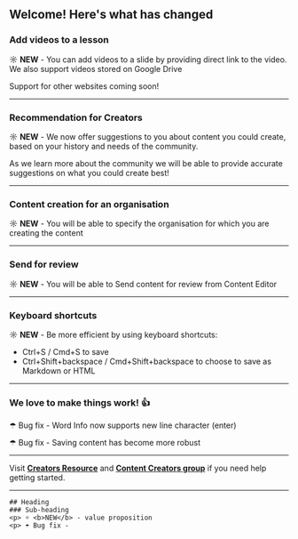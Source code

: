 <!-- Update plugin.js with a new version number every time this file is changed. -->
## Welcome! Here's what has changed


### Add videos to a lesson

<p> ☼ <b>NEW</b> - You can add videos to a slide by providing direct link to the video. We also support videos stored on Google Drive

Support for other websites coming soon!

---

### Recommendation for Creators
<p> ☼ <b>NEW</b> - We now offer suggestions to you about content you could create, based on your history and needs of the community.

As we learn more about the community we will be able to provide accurate suggestions on what you could create best!

---

### Content creation for an organisation
<p> ☼ <b>NEW</b> - You will be able to specify the organisation for which you are creating the content


---

### Send for review 
<p> ☼ <b>NEW</b> - You will be able to Send content for review from Content Editor

---

### Keyboard shortcuts
<p> ☼ <b>NEW</b> - Be more efficient by using keyboard shortcuts:

 * Ctrl+S / Cmd+S to save
 * Ctrl+Shift+backspace / Cmd+Shift+backspace to choose to save as Markdown or HTML


---

### We love to make things work! :+1:
<p> ☂ Bug fix - Word Info now supports new line character (enter)
<p> ☂ Bug fix - Saving content has become more robust

---

Visit <b>[Creators Resource](https://community.ekstep.in/creators)</b> and <b>[Content Creators group](https://community.ekstep.in/groups/item/5-content-creators)</b> if you need help getting started.

---

```
## Heading
### Sub-heading
<p> ☼ <b>NEW</b> - value proposition
<p> ☂ Bug fix - 
```